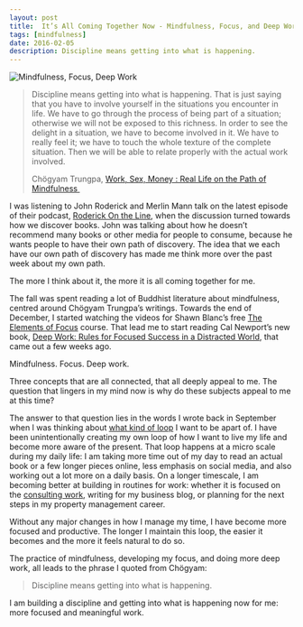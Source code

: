 ```yaml
---
layout: post
title:  It’s All Coming Together Now - Mindfulness, Focus, and Deep Work
tags: [mindfulness]
date: 2016-02-05
description: Discipline means getting into what is happening.
--- 
```

![Mindfulness, Focus, Deep Work](http://www.foursides.ca/images/IMG_2565.JPG)

> Discipline means getting into what is happening. That is just saying that you have to involve yourself in the situations you encounter in life. We have to go through the process of being part of a situation; otherwise we will not be exposed to this richness. In order to see the delight in a situation, we have to become involved in it. We have to really feel it; we have to touch the whole texture of the complete situation. Then we will be able to relate properly with the actual work involved. 
>  
> Chögyam Trungpa, [Work, Sex, Money : Real Life on the Path of Mindfulness ](http://www.amazon.com/gp/product/1590305965/ref=as_li_tl?ie=UTF8&camp=1789&creative=390957&creativeASIN=1590305965&linkCode=as2&tag=four0b-20&linkId=BQVCWB36N2N4TGA5 "Work, Sex, Money")

I was listening to John Roderick and Merlin Mann talk on the latest episode of their podcast, [Roderick On the Line](http://www.merlinmann.com/roderick/ep-186-electric-papers.html "Roderick On the Line"), when the discussion turned towards how we discover books. John was talking about how he doesn’t recommend many books or other media for people to consume, because he wants people to have their own path of discovery. The idea that we each have our own path of discovery has made me think more over the past week about my own path. 

The more I think about it, the more it is all coming together for me. 

The fall was spent reading a lot of Buddhist literature about mindfulness, centred around Chögyam Trungpa’s writings. Towards the end of December, I started watching the videos for Shawn Blanc’s free [The Elements of Focus](https://thefocuscourse.com/the-elements-of-focus/ "The Elements of Focus") course. That lead me to start reading Cal Newport’s new book, [Deep Work: Rules for Focused Success in a Distracted World](http://www.amazon.com/gp/product/1455586692/ref=as_li_tl?ie=UTF8&camp=1789&creative=390957&creativeASIN=1455586692&linkCode=as2&tag=four0b-20&linkId=3SUDMQ4GV3DS6OL5 "Deep Work: Rules for Focused Success in a Distracted World"), that came out a few weeks ago. 

Mindfulness. Focus. Deep work. 

Three concepts that are all connected, that all deeply appeal to me. The question that lingers in my mind now is why do these subjects appeal to me at this time? 

The answer to that question lies in the words I wrote back in September when I was thinking about [what kind of loop](http://www.foursides.ca/the-call-of-silence/ "The Call of Silence") I want to be apart of. I have been unintentionally creating my own loop of how I want to live my life and become more aware of the present. That loop happens at a micro scale during my daily life: I am taking more time out of my day to read an actual book or a few longer pieces online, less emphasis on social media, and also working out a lot more on a daily basis. On a longer timescale, I am becoming better at building in routines for work: whether it is focused on the [consulting work](http://www.foursidesconsulting.com "Four Sides Hospitality Consulting"), writing for my business blog, or planning for the next steps in my property management career. 

Without any major changes in how I manage my time, I have become more focused and productive. The longer I maintain this loop, the easier it becomes and the more it feels natural to do so. 

The practice of mindfulness, developing my focus, and doing more deep work, all leads to the phrase I quoted from Chögyam:

> Discipline means getting into what is happening.

I am building a discipline and getting into what is happening now for me: more focused and meaningful work. 
